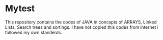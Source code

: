 # Mytest
This repository contains the codes of JAVA in concepts of ARRAYS, Linked Lists, Search trees and sortings. 
I have not copied this codes from internet i followed my own standerds.
